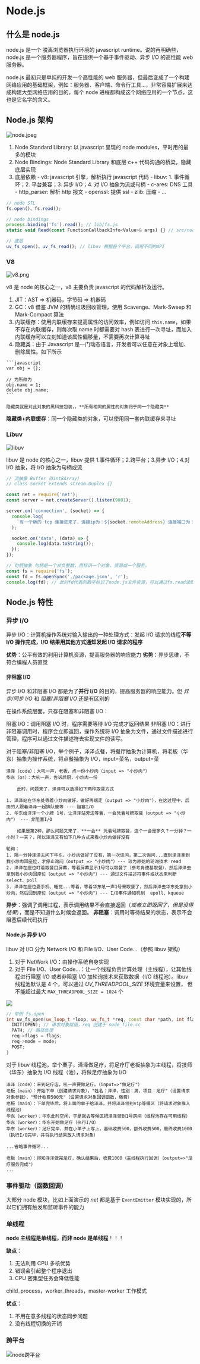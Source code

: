   # Node.js

  ## 什么是 node.js

  node.js 是一个 脱离浏览器执行环境的 javascript runtime。说的再明确些，node.js 是一个服务器程序，旨在提供一个基于事件驱动、异步 I/O 的高性能 web 服务器。

  node.js 最初只是单纯的开发一个高性能的 web 服务器，但最后变成了一个构建网络应用的基础框架，例如：服务器、客户端、命令行工具...，非常容易扩展来达成构建大型网络应用的目的，每个 node 进程都构成这个网络应用的一个节点，这也是它名字的含义。

  ## Node.js 架构

  ![node.jpeg](https://public.keven.work/node%E4%B8%80%E8%A7%88.jpeg)

  1. Node Standard Library: 以 javascript 呈现的 node modules，平时用的最多的模块
  2. Node Bindings: Node Standard Library 和底层 c++ 代码沟通的桥梁，隐藏底层实现
  3. 底层依赖
    - v8: javascript 引擎，解析执行 javascript 代码
    - libuv: 1. 事件循环；2. 平台兼容；3. 异步 I/O；4. 对 I/O 抽象为流或句柄
    - c-ares: DNS 工具
    - http_parser: 解析 http 报文
    - openssl: 提供 ssl
    - zlib: 压缩
    - ...

  ```javascript
  // node STL
  fs.open()、fs.read();

  // node bindings
  process.binding('fs').read(); // lib/fs.js
  static void Read(const FunctionCallbackInfo<Value>& args) {} // src/node_file.cc

  // 底层
  uv_fs_open()、uv_fs_read(); // libuv 根据各个平台，调用不同的API
  ```

  ### V8

  ![v8.png](https://public.keven.work/v8.png)

  v8 是 node 的核心之一，v8 主要负责 javascript 的代码解析及运行。

  1. JIT：AST => 机器码，字节码 => 机器码
  2. GC：v8 借鉴 JVM 的精确垃圾回收管理，使用 Scavenge、Mark-Sweep 和 Mark-Compact 算法
  3. 内联缓存：使用内联缓存来提高属性的访问效率，例如访问 `this.name`，如果不存在内联缓存，则每次取 name 时都需要对 hash 表进行一次寻址，而加入内联缓存可以立刻知道该属性偏移量，不需要再次计算寻址
  4. 隐藏类：由于 Javascript 是一门动态语言，开发者可以任意在对象上增加、删除属性。如下所示

    ```javascript
    var obj = {};

    // 为所欲为
    obj.name = 1;
    delete obj.name;
    ```

    隐藏类就是对此对象的黑科技包装，，**所有相同的属性的对象归于同一个隐藏类**

  **隐藏类+内联缓存**：同一个隐藏类的对象，可以使用同一套内联缓存来寻址

  ### Libuv

  ![libuv](https://public.keven.work/libuv.png)

  libuv 是 node 的核心之一，libuv 提供 1.事件循环；2.跨平台；3.异步 I/O；4.对 I/O 抽象，将 I/O 抽象为句柄或流

  ```javascript
  // 流抽象 Buffer（Uint8Array）
  // class Socket extends stream.Duplex {}

  const net = require('net');
  const server = net.createServer().listen(9001);

  server.on('connection', (socket) => {
    console.log(
      `有一个新的 tcp 连接进来了，连接ip为：${socket.remoteAddress} 连接端口为：{socket.remotePort}`
    );

    socket.on('data', (data) => {
      console.log(data.toString());
    });
  });

  // 句柄抽象 句柄是一个非负整数，用标识一个对象、资源或一个服务。
  const fs = require('fs');
  const fd = fs.openSync('./package.json', 'r');
  console.log(fd); // 此时fd代表的数字标识了node.js文件资源，可以通过fs.read读取
  ```

  ## Node.js 特性

  ### 异步 I/O

  异步 I/O：计算机操作系统对输入输出的一种处理方式：发起 I/O 请求的线程**不等 I/O 操作完成，I/O 结果用其他方式通知发起 I/O 请求的程序**

  **优势**：公平有效的利用计算机资源，提高服务器的响应能力
  **劣势**：异步思维，不符合编程人员直觉

  #### 非阻塞 I/O

  异步 I/O 和非阻塞 I/O 都是为了**并行 I/O** 的目的，提高服务器的响应能力。但 _异步/同步 I/O_ 和 _阻塞/非阻塞 I/O_ 还是有区别的

  在操作系统层面，只存在阻塞和非阻塞 I/O：

  阻塞 I/O：调用阻塞 I/O 时，程序需要等待 I/O 完成才返回结果
  非阻塞 I/O：进行非阻塞调用时，程序会立即返回，操作系统将 I/O 抽象为文件，通过文件描述进行管理，程序可以通过文件描述符去实现文件的读写。

  对于阻塞/非阻塞 I/O，举个例子，泽泽点餐，将餐厅抽象为计算机，将老板（华东）抽象为操作系统，将点餐抽象为 I/O，input=菜名，output=菜

  ```text
  泽泽（code）：大吼一声，老板，点一份小炒肉（input => "小炒肉"）
  华东（os）：大吼一声，告诉后厨，小炒肉一份

      此时，问题来了，泽泽可以选择如下两种取餐方式

  1. 泽泽站在华东处等着小炒肉做好，做好再端走（output => "小炒肉"），在这过程中，后面的人跟着泽泽一起排队傻等 --- 阻塞I/O
  2. 华东给泽泽一个小牌 1号，让泽泽站旁边等着，一会凭着号牌取餐（output => "小炒肉"） --- 非阻塞I/O

      如果是第2种，那么问题又来了，**一会** 凭着号牌取餐，这个一会是多久？一分钟？一小时？一天？，所以泽泽又有如下几种方式来看小炒肉做好没有

  轮询：
  1. 隔一分钟泽泽去问下华东，小炒肉做好了没有，第一次讯问，第二次询问...直到泽泽拿到我小炒肉回座位，才停止询问（output => "小炒肉"）--- 较为原始的轮询技术 read
  2. 泽泽在座位盯着取餐口屏幕，等着屏幕显示1号可以取餐了（参考肯德基取餐），然后泽泽去拿到我小炒肉回座位（output => "小炒肉"）--- 通过文件描述符事件或状态来判断 select、poll
  3. 泽泽在座位耍手机、睡觉...等着，等着华东吼一声1号来取餐了，然后泽泽去华东处拿到小炒肉，然后回到座位（output => "小炒肉"）--- I/O事件通知机制  epoll、kqueue
  ```

  **异步**：强调了调用过程，表示调用结果不会直接返回（_或者立即返回了，但是没得结果_），而是不知道什么时候会返回。
  **非阻塞**：调用时等待结果的状态，表示不会阻塞后续代码执行

  #### Node.js 异步 I/O

  libuv 对 I/O 分为 Network I/O 和 File I/O、User Code...（参照 libuv 架构）

  1. 对于 NetWork I/O：由操作系统自身实现
  2. 对于 File I/O、User Code...：让一个线程负责计算处理（主线程），让其他线程进行阻塞 I/O 或者非阻塞 I/O 加轮询技术来获取数据（I/O 线程池）。libuv 线程池默认是 4 个，可以通过 _UV_THREADPOOL_SIZE_ 环境变量来设置，
    但不能超过最大 `MAX_THREADPOOL_SIZE = 1024` 个

  ![](https://public.keven.work/node%E5%BC%82%E6%AD%A5.png)

  ```cpp
  // 举例 fs.open
  int uv_fs_open(uv_loop_t *loop, uv_fs_t *req, const char *path, int flags, int mode, uv_fs_cb cb) {
    INIT(OPEN); // 请求对象赋值，req 创建于 node_file.cc
    PATH; // 路径处理
    req->flags = flags;
    req->mode = mode;
    POST;
  }
  ```

  对于 libuv 线程池，举个栗子，泽泽做足疗，将足疗厅老板抽象为主线程，将技师（华东）抽象为 I/O 线程（池），将做足疗抽象为 I/O

  ```text
  泽泽（code）：来到足疗店，吼一声要做足疗。（input=>"做足疗"）
  老板（main）：开始下单（创建请求对象），"姓名：泽泽，性别：男，项目：足疗"（设置请求对象参数），"预计收费500元"（设置请求对象回调函数，缴费）
  老板（main）：下单完毕后，将上面的单子给泽泽，并将泽泽领到vip等候区（将请求对象推入线程池）
  华东（worker）：华东此时空闲，于是就去等候区把泽泽领到1号房间（线程池存在可用线程）
  华东（worker）：华东开始做足疗（执行I/O）
  华东（worker）：足疗完毕，并在小单子上写上，基础收费500，额外收费500，最终收费1000（执行I/O完毕，并将执行结果放入请求对象）

  ...省略事件循环...

  老板（main）：得知泽泽做完足疗，确认结果后，收费1000（主线程执行回调）（output=>"足疗服务完成"）
  ...
  ```

  ### 事件驱动（函数回调）

  大部分 node 模块，比如上面演示的 _net_ 都是基于 `EventEmitter` 模块实现的，所以它们拥有触发和监听事件的能力

  ### 单线程

  **node 主线程是单线程，而非 node 是单线程**！！！

  **缺点**：

  1. 无法利用 CPU 多核优势
  2. 错误会引起整个程序退出
  3. CPU 密集型任务会降低性能

  child_process，worker_threads，master-worker 工作模式

  **优点**：

  1. 不用在意多线程的状态同步问题
  2. 没有线程切换的开销

  ### 跨平台

  ![node跨平台](https://public.keven.work/node%E8%B7%A8%E5%B9%B3%E5%8F%B0.png)
